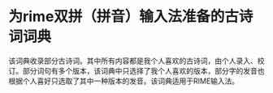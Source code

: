 # 为rime双拼（拼音）输入法准备的古诗词词典

该词典收录部分古诗词。其中所有内容都是我个人喜欢的古诗词，由个人录入、校订。部分词句有多个版本，该词典中只选择了我个人喜欢的版本，部分字的发音也根据个人喜好只选取了其中一种版本的发音。该词典适用于RIME输入法。
